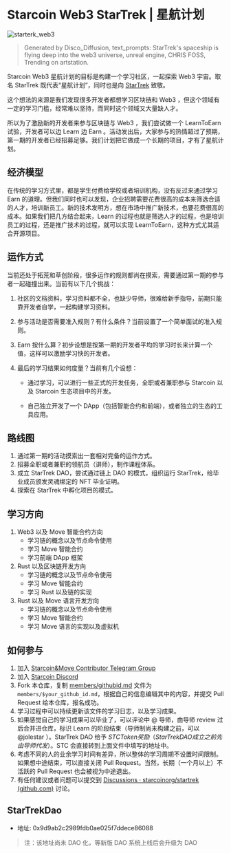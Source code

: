 # Starcoin Web3 StarTrek | 星航计划

![starterk_web3](https://raw.githubusercontent.com/starcoinorg/startrek/main/cover/starterk_web3.png)

>  Generated by Disco_Diffusion, text_prompts:  StarTrek's spaceship is flying deep into the web3 universe, unreal engine, CHRIS FOSS, Trending on artstation.

Starcoin Web3 星航计划的目标是构建一个学习社区，一起探索 Web3 宇宙。取名 StarTrek 既代表“星航计划”，同时也是向 [StarTrek](https://en.wikipedia.org/wiki/Star_Trek) 致敬。

这个想法的来源是我们发现很多开发者都想学习区块链和 Web3 ，但这个领域有一定的学习门槛，经常难以坚持，而同时这个领域又大量缺人才。

所以为了激励新的开发者来参与区块链与 Web3 ，我们尝试做一个 LearnToEarn 试验，开发者可以边 Learn 边 Earn 。活动发出后，大家参与的热情超过了预期，第一期的开发者已经招募足够。我们计划把它做成一个长期的项目，才有了星航计划。

## 经济模型

在传统的学习方式里，都是学生付费给学校或者培训机构，没有反过来通过学习 Earn 的道理。但我们同时也可以发现，企业招聘需要花费很高的成本来筛选合适的人才，培训新员工。新的技术发明方，想在市场中推广新技术，也要花费很高的成本。如果我们把几方结合起来，Learn 的过程也就是筛选人才的过程，也是培训员工的过程，还是推广技术的过程，就可以实现 LearnToEarn，这种方式尤其适合开源项目。

## 运作方式

当前还处于拓荒和草创阶段，很多运作的规则都尚在摸索，需要通过第一期的参与者一起碰撞出来。当前有以下几个挑战：

1. 社区的文档资料，学习资料都不全，也缺少导师，很难给新手指导，前期只能靠开发者自学，一起构建学习资料。

2. 参与活动是否需要准入规则？有什么条件？当前设置了一个简单面试的准入规则。

3. Earn 按什么算？初步设想是按第一期的开发者平均的学习时长来计算一个值，这样可以激励学习快的开发者。

4. 最后的学习结果如何度量？当前有几个设想：

   * 通过学习，可以进行一些正式的开发任务，全职或者兼职参与 Starcoin 以及 Starcoin 生态项目中的开发。

   * 自己独立开发了一个 DApp（包括智能合约和前端），或者独立的生态的工具应用。

## 路线图

1. 通过第一期的活动摸索出一套相对完备的运作方式。
2. 招募全职或者兼职的领航员（讲师），制作课程体系。
3. 成立 StarTrek DAO，尝试通过链上 DAO 的模式，组织运行 StarTrek，给毕业成员颁发灵魂绑定的 NFT 毕业证明。
4. 探索在 StarTrek 中孵化项目的模式。

## 学习方向

1. Web3 以及 Move 智能合约方向
   * 学习链的概念以及节点命令使用
   * 学习 Move 智能合约
   * 学习前端 DApp 框架
2. Rust 以及区块链开发方向
   * 学习链的概念以及节点命令使用
   * 学习 Move 智能合约
   * 学习 Rust 以及链的实现
3. Rust 以及 Move 语言开发方向
   * 学习链的概念以及节点命令使用
   * 学习 Move 智能合约
   * 学习 Move 语言的实现以及虚拟机

## 如何参与

1. 加入 [Starcoin&Move Contributor Telegram Group](https://t.me/starcoin_contributor) 
2. 加入 [Starcoin Discord](https://discord.gg/starcoin)
3. Fork 本仓库，复制 [members/githubid.md](./members/githubid.md) 文件为 `members/$your_github_id.md`，根据自己的信息编辑其中的内容，并提交 Pull Request 给本仓库，报名成功。
4. 学习过程中可以持续更新该文件的学习日志，以及学习成果。
5. 如果感觉自己的学习成果可以毕业了，可以评论中 @ 导师，由导师 review 过后合并进仓库，标识 Learn 的阶段结束（导师制尚未构建之前，可以 @jolestar ）。StarTrek DAO 给予 $STC Token 奖励（StarTrek DAO 成立之前先由导师代发）。$STC 会直接转到上面文件中填写的地址中。
6. 考虑不同的人的业余学习时间有差异，所以整体的学习周期不设置时间限制。如果想中途结束，可以直接关闭 Pull Request。当然，长期（一个月以上）不活跃的 Pull Request 也会被视为中途退出。
7. 有任何建议或者问题可以提交到 [Discussions · starcoinorg/startrek (github.com)](https://github.com/starcoinorg/startrek/discussions) 讨论。


## StarTrekDao 

* 地址: 0x9d9ab2c2989fdb0ae025f7ddece86088
> 注：该地址尚未 DAO 化，等新版 DAO 系统上线后会升级为 DAO
